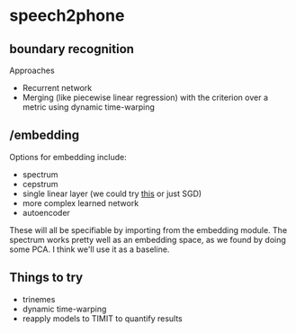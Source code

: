 # speech2phone

## boundary recognition

Approaches

- Recurrent network
- Merging (like piecewise linear regression) with the criterion over a metric using dynamic time-warping

## /embedding

Options for embedding include:

- spectrum
- cepstrum
- single linear layer (we could try [this](https://ai.stanford.edu/~ang/papers/nips02-metric.pdf) or just SGD)
- more complex learned network
- autoencoder

These will all be specifiable by importing from the embedding module. The spectrum works pretty well as an embedding space, as we found by doing some PCA. I think we'll use it as a baseline.

## Things to try

- trinemes
- dynamic time-warping
- reapply models to TIMIT to quantify results
